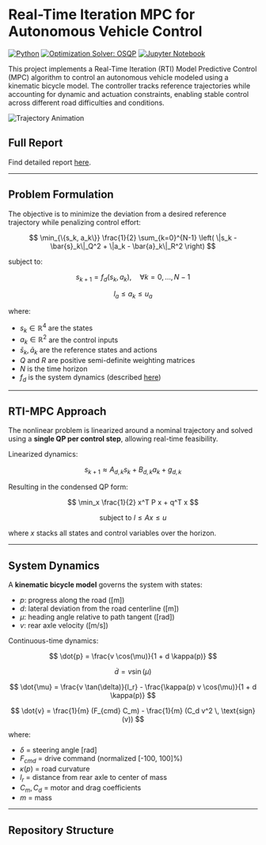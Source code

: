 # Real-Time Iteration MPC for Autonomous Vehicle Control
[![Python](https://img.shields.io/badge/python-3.8+-blue.svg)](https://www.python.org/)
[![Optimization Solver: OSQP](https://img.shields.io/badge/solver-OSQP-blue)](https://osqp.org/)
[![Jupyter Notebook](https://img.shields.io/badge/Notebook-Jupyter-orange.svg)](https://jupyter.org/)


This project implements a Real-Time Iteration (RTI) Model Predictive Control (MPC) algorithm to control an autonomous vehicle modeled using a kinematic bicycle model. The controller tracks reference trajectories while accounting for dynamic and actuation constraints, enabling stable control across different road difficulties and conditions.

![Trajectory Animation](trajectory_animation.gif)

## Full Report
Find detailed report [here](report.pdf).

---

## Problem Formulation

The objective is to minimize the deviation from a desired reference trajectory while penalizing control effort:

$$
\min_{\{s_k, a_k\}} \frac{1}{2} \sum_{k=0}^{N-1} \left( \|s_k - \bar{s}_k\|_Q^2 + \|a_k - \bar{a}_k\|_R^2 \right)
$$

subject to:

$$
s_{k+1} = f_d(s_k, a_k), \quad \forall k = 0, \ldots, N-1
$$

$$
l_a \leq a_k \leq u_a
$$

where:
- $s_k \in \mathbb{R}^4$ are the states
- $a_k \in \mathbb{R}^2$ are the control inputs
- $\bar{s}_k, \bar{a}_k$ are the reference states and actions
- $Q$ and $R$ are positive semi-definite weighting matrices
- $N$ is the time horizon
- $f_d$ is the system dynamics (described [here](#system-dynamics))

---

## RTI-MPC Approach

The nonlinear problem is linearized around a nominal trajectory and solved using a **single QP per control step**, allowing real-time feasibility.

Linearized dynamics:

$$
s_{k+1} \approx A_{d,k} s_k + B_{d,k} a_k + g_{d,k}
$$

Resulting in the condensed QP form:

$$
\min_x \frac{1}{2} x^T P x + q^T x
$$

$$
\text{subject to } l \leq A x \leq u
$$

where $x$ stacks all states and control variables over the horizon.

---

## System Dynamics

A **kinematic bicycle model** governs the system with states:
- $p$: progress along the road \([m]\)
- $d$: lateral deviation from the road centerline \([m]\)
- $\mu$: heading angle relative to path tangent \([rad]\)
- $v$: rear axle velocity \([m/s]\)

Continuous-time dynamics:

$$
\dot{p} = \frac{v \cos(\mu)}{1 + d \kappa(p)}
$$

$$
\dot{d} = v \sin(\mu)
$$

$$
\dot{\mu} = \frac{v \tan(\delta)}{l_r} - \frac{\kappa(p) v \cos(\mu)}{1 + d \kappa(p)}
$$

$$
\dot{v} = \frac{1}{m} (F_{cmd} C_m) - \frac{1}{m} (C_d v^2 \, \text{sign}(v))
$$

where:
- $\delta$ = steering angle [rad]
- $F_{cmd}$ = drive command (normalized [-100, 100]%)
- $\kappa(p)$ = road curvature
- $l_r$ = distance from rear axle to center of mass
- $C_m, C_d$ = motor and drag coefficients
- $m$ = mass

---

## Repository Structure

<!-- - `rti-mpc.ipynb` — RTI-MPC simulation and control algorithm
- `evaluate-mpc-*.ipynb` — Controller evaluation on easy, medium, and hard tracks
- `mpc.py` — Core MPC class for system setup and QP solving
- `mpcFigures/` — Simulation figures
- `report.pdf` — Full project report detailing derivations and evaluations
- `trajectory_animation.gif` — Animation of the vehicle trajectory -->